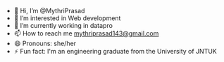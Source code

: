 - 👋 Hi, I’m @MythriPrasad
- 👀 I’m interested in Web development
- 🌱 I’m currently working in datapro
- 📫 How to reach me mythriprasad143@gmail.com
- 😄 Pronouns: she/her
- ⚡ Fun fact: I'm an engineering graduate from the University of JNTUK

<!---
MythriPrasad/MythriPrasad is a ✨ special ✨ repository because its `README.md` (this file) appears on your GitHub profile.
You can click the Preview link to take a look at your changes.
--->
